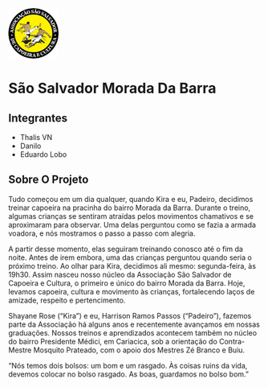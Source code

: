 <img src="/img/icon.png" width="100">

# São Salvador Morada Da Barra

## Integrantes

* Thalis VN
* Danilo
* Eduardo Lobo




## Sobre O Projeto

Tudo começou em um dia qualquer, quando Kira e eu, Padeiro, decidimos treinar capoeira na pracinha do bairro Morada da Barra. Durante o treino, algumas crianças se sentiram atraídas pelos movimentos chamativos e se aproximaram para observar. Uma delas perguntou como se fazia a armada voadora, e nós mostramos o passo a passo com alegria.

A partir desse momento, elas seguiram treinando conosco até o fim da noite. Antes de irem embora, uma das crianças perguntou quando seria o próximo treino. Ao olhar para Kira, decidimos ali mesmo: segunda-feira, às 19h30. Assim nasceu nosso núcleo da Associação São Salvador de Capoeira e Cultura, o primeiro e único do bairro Morada da Barra. Hoje, levamos capoeira, cultura e movimento às crianças, fortalecendo laços de amizade, respeito e pertencimento.

Shayane Rose (“Kira”) e eu, Harrison Ramos Passos (“Padeiro”), fazemos parte da Associação há alguns anos e recentemente avançamos em nossas graduações. Nossos treinos e aprendizados acontecem também no núcleo do bairro Presidente Médici, em Cariacica, sob a orientação do Contra-Mestre Mosquito Prateado, com o apoio dos Mestres Zé Branco e Buiu.

“Nós temos dois bolsos: um bom e um rasgado. Às coisas ruins da vida, devemos colocar no bolso rasgado. As boas, guardamos no bolso bom.”
